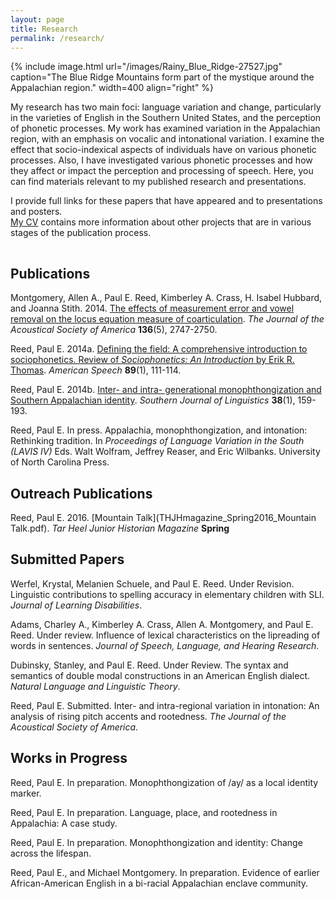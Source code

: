 ```yaml
---
layout: page
title: Research
permalink: /research/
---
```


{% include image.html url="/images/Rainy_Blue_Ridge-27527.jpg" caption="The Blue Ridge Mountains form part of the mystique around the Appalachian region." width=400 align="right" %}

My research has two main foci: language variation and change, particularly in the varieties of 
English in the Southern United States, and the perception of phonetic processes. My work has examined variation in 
the Appalachian region, with an emphasis on vocalic and intonational variation. I examine the effect 
that socio-indexical aspects of individuals have on various phonetic processes. Also, I 
have investigated various phonetic processes and how they affect or impact the perception and 
processing of speech. Here, you can find materials relevant to my published research and presentations.

I provide full links for these papers that have appeared and to presentations and posters.  
[My CV](http://paulereed.github.io/cv/) contains more information about other projects that
are in various stages of the publication process.
 
<hr style="clear:both;visibility: hidden;" />  

## Publications 

Montgomery, Allen A., Paul E. Reed, Kimberley A. Crass, H. Isabel Hubbard, and Joanna Stith. 2014. 
[The effects of measurement error and vowel removal on the locus equation measure of coarticulation](Montgomeryetal14.pdf). *The Journal of the Acoustical Society of America* **136**(5), 2747-2750.

Reed, Paul E. 2014a. [Defining the field: A comprehensive introduction to sociophonetics. Review of *Sociophonetics: An Introduction* by Erik R. Thomas](Reed_2014_ThomasReview.pdf). *American Speech* **89**(1), 111-114.

Reed, Paul E. 2014b. [Inter- and intra- generational monophthongization and Southern Appalachian identity](Reed_2014_SJoL38_1.pdf). *Southern Journal of Linguistics* **38**(1), 159-193.

Reed, Paul E. In press. Appalachia, monophthongization, and intonation: Rethinking tradition. In *Proceedings of Language Variation in the South (LAVIS IV)* Eds. Walt Wolfram, Jeffrey Reaser, and Eric Wilbanks. University of North Carolina Press.

## Outreach Publications

Reed, Paul E. 2016. [Mountain Talk](THJHmagazine_Spring2016_Mountain Talk.pdf). *Tar Heel Junior Historian Magazine* **Spring**

## Submitted Papers

Werfel, Krystal, Melanien Schuele, and Paul E. Reed. Under Revision. Linguistic contributions to spelling accuracy in elementary children with SLI. *Journal of Learning Disabilities*.

Adams, Charley A., Kimberley A. Crass, Allen A. Montgomery, and Paul E. Reed. Under review. Influence of lexical characteristics on the lipreading of words in sentences. *Journal of Speech, Language, and Hearing Research*.

Dubinsky, Stanley, and Paul E. Reed. Under Review. The syntax and semantics of double modal constructions in an American English dialect. *Natural Language and Linguistic Theory*.

Reed, Paul E. Submitted. Inter- and intra-regional variation in intonation: An analysis of rising pitch accents and rootedness. *The Journal of the Acoustical Society of America*.

## Works in Progress

Reed, Paul E. In preparation. Monophthongization of /ay/ as a local identity marker.

Reed, Paul E. In preparation. Language, place, and rootedness in Appalachia: A case study.

Reed, Paul E. In preparation. Monophthongization and identity: Change across the lifespan.

Reed, Paul E., and Michael Montgomery. In preparation. Evidence of earlier African-American English in a bi-racial Appalachian enclave community.
